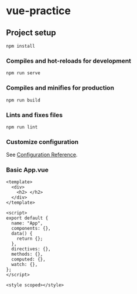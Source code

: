 # vue-practice

## Project setup

```
npm install
```

### Compiles and hot-reloads for development

```
npm run serve
```

### Compiles and minifies for production

```
npm run build
```

### Lints and fixes files

```
npm run lint
```

### Customize configuration

See [Configuration Reference](https://cli.vuejs.org/config/).

### Basic App.vue

```
<template>
  <div>
    <h2> </h2>
  </div>
</template>

<script>
export default {
  name: "App",
  components: {},
  data() {
    return {};
  },
  directives: {},
  methods: {},
  computed: {},
  watch: {},
};
</script>

<style scoped></style>
```
